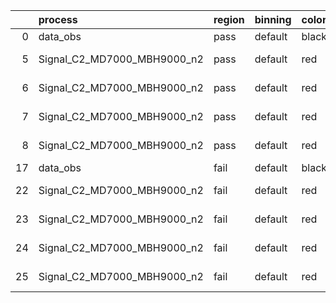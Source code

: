|    | process                     | region   | binning   | color   | process_type   |   scale | variation   | source_filename                                                      | source_histname    | alias                       | title     |   combine_idx |     lnN |   shapes | syst_type   | direction   | variation_alias   |
|---:|:----------------------------|:---------|:----------|:--------|:---------------|--------:|:------------|:---------------------------------------------------------------------|:-------------------|:----------------------------|:----------|--------------:|--------:|---------:|:------------|:------------|:------------------|
|  0 | data_obs                    | pass     | default   | black   | DATA           |       1 | nominal     | ./histograms_for_2DAlphabet_v18//BH_Data.root                        | hpass              | Data                        | Data      |           nan | nan     |      nan | nan         | nan         | nan               |
|  5 | Signal_C2_MD7000_MBH9000_n2 | pass     | default   | red     | SIGNAL         |       1 | lumi        | ./histograms_for_2DAlphabet_v18//BH_Signal_C2_MD7000_MBH9000_n2.root | hpass              | Signal_C2_MD7000_MBH9000_n2 | BH signal |           nan |   1.016 |      nan | lnN         | nan         | nan               |
|  6 | Signal_C2_MD7000_MBH9000_n2 | pass     | default   | red     | SIGNAL         |       1 | SVM         | ./histograms_for_2DAlphabet_v18//BH_Signal_C2_MD7000_MBH9000_n2.root | hpass_SVMsyst_up   | Signal_C2_MD7000_MBH9000_n2 | BH signal |           nan | nan     |        1 | shapes      | Up          | SVMsyst           |
|  7 | Signal_C2_MD7000_MBH9000_n2 | pass     | default   | red     | SIGNAL         |       1 | SVM         | ./histograms_for_2DAlphabet_v18//BH_Signal_C2_MD7000_MBH9000_n2.root | hpass_SVMsyst_down | Signal_C2_MD7000_MBH9000_n2 | BH signal |           nan | nan     |        1 | shapes      | Down        | SVMsyst           |
|  8 | Signal_C2_MD7000_MBH9000_n2 | pass     | default   | red     | SIGNAL         |       1 | nominal     | ./histograms_for_2DAlphabet_v18//BH_Signal_C2_MD7000_MBH9000_n2.root | hpass              | Signal_C2_MD7000_MBH9000_n2 | BH signal |           nan | nan     |      nan | nan         | nan         | nan               |
| 17 | data_obs                    | fail     | default   | black   | DATA           |       1 | nominal     | ./histograms_for_2DAlphabet_v18//BH_Data.root                        | hfail              | Data                        | Data      |           nan | nan     |      nan | nan         | nan         | nan               |
| 22 | Signal_C2_MD7000_MBH9000_n2 | fail     | default   | red     | SIGNAL         |       1 | lumi        | ./histograms_for_2DAlphabet_v18//BH_Signal_C2_MD7000_MBH9000_n2.root | hfail              | Signal_C2_MD7000_MBH9000_n2 | BH signal |           nan |   1.016 |      nan | lnN         | nan         | nan               |
| 23 | Signal_C2_MD7000_MBH9000_n2 | fail     | default   | red     | SIGNAL         |       1 | SVM         | ./histograms_for_2DAlphabet_v18//BH_Signal_C2_MD7000_MBH9000_n2.root | hfail_SVMsyst_up   | Signal_C2_MD7000_MBH9000_n2 | BH signal |           nan | nan     |        1 | shapes      | Up          | SVMsyst           |
| 24 | Signal_C2_MD7000_MBH9000_n2 | fail     | default   | red     | SIGNAL         |       1 | SVM         | ./histograms_for_2DAlphabet_v18//BH_Signal_C2_MD7000_MBH9000_n2.root | hfail_SVMsyst_down | Signal_C2_MD7000_MBH9000_n2 | BH signal |           nan | nan     |        1 | shapes      | Down        | SVMsyst           |
| 25 | Signal_C2_MD7000_MBH9000_n2 | fail     | default   | red     | SIGNAL         |       1 | nominal     | ./histograms_for_2DAlphabet_v18//BH_Signal_C2_MD7000_MBH9000_n2.root | hfail              | Signal_C2_MD7000_MBH9000_n2 | BH signal |           nan | nan     |      nan | nan         | nan         | nan               |